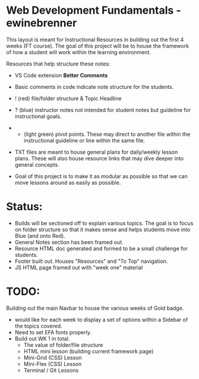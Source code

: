 # Web Development Fundamentals - ewinebrenner
This layout is meant for Instructional Resources in building out the first 4 weeks (FT course).  The goal of this project will be to house the framework of how a student will work within the learning environment.

Resources that help structure these notes:
  - VS Code extension **Better Comments**
  - Basic comments in code indicate note structure for the students.
  - ! (red) file/folder structure & Topic Headline
  - ? (blue) instructor notes not intended for student notes but guideline for instructional goals.
  - * (light green) pivot points.  These may direct to another file within the instructional guideline or line within the same file.

  - TXT files are meant to house general plans for daily/weekly lesson plans.  These will also house resource links that may dive deeper into general concepts.

  - Goal of this project is to make it as modular as possible so that we can move lessons around as easily as possible.

# Status:
  - Builds will be sectioned off to explain various topics.  The goal is to focus on folder structure so that it makes sense and helps students move into Blue (and onto Red).
  - General Notes section has been framed out.
  - Resource HTML doc generated and formed to be a small challenge for students.
  - Footer built out.  Houses "Resources" and "To Top" navigation.
  - JS HTML page framed out with "week one" material

# TODO:
Building out the main Navbar to house the various weeks of Gold badge. 
  - would like for each week to display a set of options within a Sidebar of the topics covered.
  - Need to set EFA fonts properly.
  - Build out WK 1 in total.
    - The value of folder/file structure
    - HTML mini lesson (building current framework page)
    - Mini-Grid (CSS) Lesson 
    - Mini-Flex (CSS) Lesson
    - Terminal / Git Lessons 

